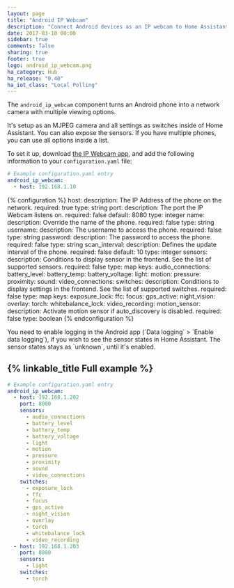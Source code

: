 ```yaml
---
layout: page
title: "Android IP Webcam"
description: "Connect Android devices as an IP webcam to Home Assistant"
date: 2017-03-10 00:00
sidebar: true
comments: false
sharing: true
footer: true
logo: android_ip_webcam.png
ha_category: Hub
ha_release: "0.40"
ha_iot_class: "Local Polling"
---
```


The `android_ip_webcam` component turns an Android phone into a network camera with multiple viewing options.

It's setup as an MJPEG camera and all settings as switches inside of Home Assistant. You can also expose the sensors. If you have multiple phones, you can use all options inside a list.

To set it up, download [the IP Webcam app][app], and add the following information to your `configuration.yaml` file:

```yaml
# Example configuration.yaml entry
android_ip_webcam:
  - host: 192.168.1.10
```

{% configuration %}
host:
  description: The IP Address of the phone on the network.
  required: true
  type: string
port:
  description: The port the IP Webcam listens on.
  required: false
  default: 8080
  type: integer
name:
  description: Override the name of the phone.
  required: false
  type: string
username:
  description: The username to access the phone.
  required: false
  type: string
password:
  description: The password to access the phone.
  required: false
  type: string
scan_interval:
  description: Defines the update interval of the phone.
  required: false
  default: 10
  type: integer
sensors:
  description: Conditions to display sensor in the frontend. See the list of supported sensors.
  required: false
  type: map
  keys:
    audio_connections:
    battery_level:
    battery_temp:
    battery_voltage:
    light:
    motion:
    pressure:
    proximity:
    sound:
    video_connections:
switches:
  description: Conditions to display settings in the frontend. See the list of supported switches.
  required: false
  type: map
  keys:
    exposure_lock:
    ffc:
    focus:
    gps_active:
    night_vision:
    overlay:
    torch:
    whitebalance_lock:
    video_recording:
motion_sensor:
  description: Activate motion sensor if auto_discovery is disabled.
  required: false
  type: boolean
{% endconfiguration %}

<p class='note'>
  You need to enable logging in the Android app (`Data logging` > `Enable data logging`), if you wish to see the sensor states in Home Assistant. The sensor states stays as `unknown`, until it's enabled.
</p>

## {% linkable_title Full example %}

```yaml
# Example configuration.yaml entry
android_ip_webcam:
  - host: 192.168.1.202
    port: 8000
    sensors:
      - audio_connections
      - battery_level
      - battery_temp
      - battery_voltage
      - light
      - motion
      - pressure
      - proximity
      - sound
      - video_connections
    switches:
      - exposure_lock
      - ffc
      - focus
      - gps_active
      - night_vision
      - overlay
      - torch
      - whitebalance_lock
      - video_recording
  - host: 192.168.1.203
    port: 8000
    sensors:
      - light
    switches:
      - torch
```

[app]: https://play.google.com/store/apps/details?id=com.pas.webcam
